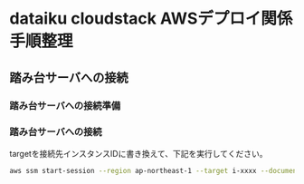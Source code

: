 # dataiku cloudstack AWSデプロイ関係手順整理

##

## 踏み台サーバへの接続

### 踏み台サーバへの接続準備

### 踏み台サーバへの接続

targetを接続先インスタンスIDに書き換えて、下記を実行してください。

```sh
aws ssm start-session --region ap-northeast-1 --target i-xxxx --document-name AWS-StartPortForwardingSession --parameters "portNumber=3389, localPortNumber=13389"
```
